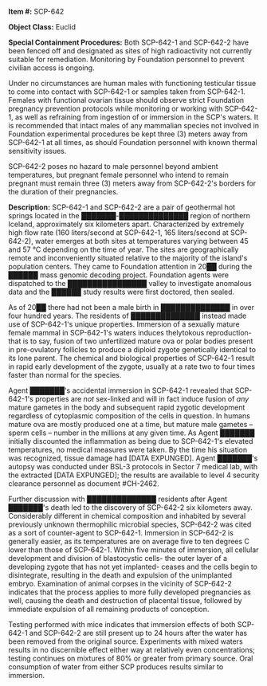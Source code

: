 **Item #:** SCP-642

**Object Class:** Euclid

**Special Containment Procedures:** Both SCP-642-1 and SCP-642-2 have been fenced off and designated as sites of high radioactivity not currently suitable for remediation. Monitoring by Foundation personnel to prevent civilian access is ongoing.

Under no circumstances are human males with functioning testicular tissue to come into contact with SCP-642-1 or samples taken from SCP-642-1. Females with functional ovarian tissue should observe strict Foundation pregnancy prevention protocols while monitoring or working with SCP-642-1, as well as refraining from ingestion of or immersion in the SCP's waters. It is recommended that intact males of any mammalian species not involved in Foundation experimental procedures be kept three (3) meters away from SCP-642-1 at all times, as should Foundation personnel with known thermal sensitivity issues.

SCP-642-2 poses no hazard to male personnel beyond ambient temperatures, but pregnant female personnel who intend to remain pregnant must remain three (3) meters away from SCP-642-2's borders for the duration of their pregnancies.

**Description:** SCP-642-1 and SCP-642-2 are a pair of geothermal hot springs located in the ███████-██████████████ region of northern Iceland, approximately six kilometers apart. Characterized by extremely high flow rate (160 liters/second at SCP-642-1, 165 liters/second at SCP-642-2), water emerges at both sites at temperatures varying between 45 and 57 °C depending on the time of year. The sites are geographically remote and inconveniently situated relative to the majority of the island's population centers. They came to Foundation attention in 20██ during the ██████ mass genomic decoding project. Foundation agents were dispatched to the ████████████████ valley to investigate anomalous data and the ██████ study results were first doctored, then sealed.

As of 20██ there had not been a male birth in ██████████████ in over four hundred years. The residents of ██████████████ instead made use of SCP-642-1's unique properties. Immersion of a sexually mature female mammal in SCP-642-1's waters induces thelytokous reproduction- that is to say, fusion of two unfertilized mature ova or polar bodies present in pre-ovulatory follicles to produce a diploid zygote genetically identical to its lone parent. The chemical and biological properties of SCP-642-1 result in rapid early development of the zygote, usually at a rate two to four times faster than normal for the species.

Agent ███████'s accidental immersion in SCP-642-1 revealed that SCP-642-1's properties are _not_ sex-linked and will in fact induce fusion of _any_ mature gametes in the body and subsequent rapid zygotic development regardless of cytoplasmic composition of the cells in question. In humans mature ova are mostly produced one at a time, but mature male gametes – sperm cells – number in the millions at any given time. As Agent ███████ initially discounted the inflammation as being due to SCP-642-1's elevated temperatures, no medical measures were taken. By the time his situation was recognized, tissue damage had \[DATA EXPUNGED\]. Agent ███████'s autopsy was conducted under BSL-3 protocols in Sector 7 medical lab, with the extracted \[DATA EXPUNGED\]; the results are available to level 4 security clearance personnel as document #CH-2462.

Further discussion with ██████████████ residents after Agent ███████'s death led to the discovery of SCP-642-2 six kilometers away. Considerably different in chemical composition and inhabited by several previously unknown thermophilic microbial species, SCP-642-2 was cited as a sort of counter-agent to SCP-642-1. Immersion in SCP-642-2 is generally easier, as its temperatures are on average five to ten degrees C lower than those of SCP-642-1. Within five minutes of immersion, all cellular development and division of blastocystic cells- the outer layer of a developing zygote that has not yet implanted- ceases and the cells begin to disintegrate, resulting in the death and expulsion of the unimplanted embryo. Examination of animal corpses in the vicinity of SCP-642-2 indicates that the process applies to more fully developed pregnancies as well, causing the death and destruction of placental tissue, followed by immediate expulsion of all remaining products of conception.

Testing performed with mice indicates that immersion effects of both SCP-642-1 and SCP-642-2 are still present up to 24 hours after the water has been removed from the original source. Experiments with mixed waters results in no discernible effect either way at relatively even concentrations; testing continues on mixtures of 80% or greater from primary source. Oral consumption of water from either SCP produces results similar to immersion.